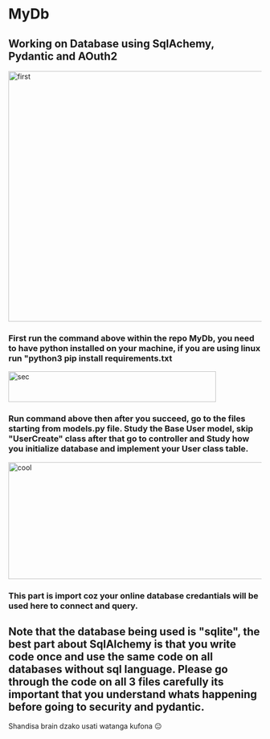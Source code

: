 # MyDb

## Working on Database using SqlAchemy, Pydantic and AOuth2

<img width="876" height="499" alt="first" src="https://github.com/user-attachments/assets/adc158cb-9964-4dd1-9395-2cf7933a331b" />

### First run the command above within the repo MyDb, you need to have python installed on your machine, if you are using linux run "python3 pip install requirements.txt

<img width="413" height="61" alt="sec" src="https://github.com/user-attachments/assets/e31e070f-77be-491c-b2a1-4b9c88464248" />

### Run command above then after you succeed, go to the files starting from models.py file. Study the Base User model, skip "UserCreate" class after that go to controller and Study how you initialize database and implement your User class table.

<img width="844" height="233" alt="cool" src="https://github.com/user-attachments/assets/73650263-00ef-44fb-9cdf-da31cb1d0900" />

### This part is import coz your online database credantials will be used here to connect and query.

## Note that the database being used is "sqlite", the best part about SqlAlchemy is that you write code once and use the same code on all databases without sql language. Please go through the code on all 3 files carefully its important that you understand whats happening before going to security and pydantic.

Shandisa brain dzako usati watanga kufona 😐
